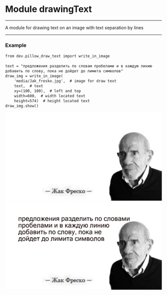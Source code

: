 # Module drawingText
___
A module for drawing text on an image with text separation by lines
___
### Example

```python3
from dev.pillow_draw_text import write_in_image

text = "предложения разделить по словам пробелами и в каждую линию добавить по слову, пока не дойдет до лимита символов"
draw_img = write_in_image(
    'media/Jak_fresko.jpg',  # image for draw text
    text,  # text
    xy=(100, 100),  # left and top
    width=600,  # width located text
    height=574)  # height located text
draw_img.show()
```
![Alt-текст](media/Jak_fresko.jpg "Орк")
![Alt-текст](media/jak_done.jpg "Орк")
